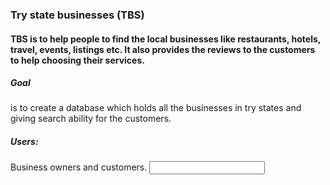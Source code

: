 ### Try state businesses (TBS)

#### TBS is to help people to find the local businesses like restaurants, hotels, travel, events, listings etc.  It also provides the reviews to the customers to help choosing their services.


##### Goal
 is to create a database which holds all the businesses in try states and giving search ability for the customers.
            
##### Users:
  Business owners and customers.
  <input type='text' name='test'/>
